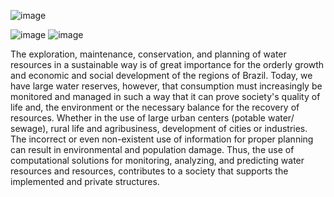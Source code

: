 ![image](https://user-images.githubusercontent.com/33406362/194076652-9675da66-22c1-4e74-8bba-ab0ee12cbd3b.png)

![image](https://user-images.githubusercontent.com/33406362/194076298-a83617d6-7649-42cd-b1a2-8aec3632234c.png)
![image](https://user-images.githubusercontent.com/33406362/194076850-78a12ef2-9f21-4b4b-993e-fca270690b19.png)

The exploration, maintenance, conservation, and planning of water resources in a sustainable way is of great importance for the orderly growth and economic and social development of the regions of Brazil. Today, we have large water reserves, however, that consumption must increasingly be monitored and managed in such a way that it can prove society's quality of life and, the environment or the necessary balance for the recovery of resources.
Whether in the use of large urban centers (potable water/ sewage), rural life and agribusiness, development of cities or industries. The incorrect or even non-existent use of information for proper planning can result in environmental and population damage.
Thus, the use of computational solutions for monitoring, analyzing, and predicting water resources and resources, contributes to a society that supports the implemented and private structures.

